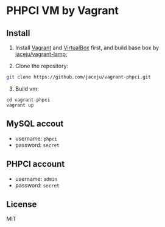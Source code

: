 # PHPCI VM by Vagrant

## Install

1. Install [Vagrant](https://www.vagrantup.com/) and [VirtualBox](https://www.virtualbox.org/) first, and build base box by [jaceju/vagrant-lamp](https://github.com/jaceju/vagrant-lamp);

2. Clone the repository:

 ```bash
 git clone https://github.com/jaceju/vagrant-phpci.git
 ```

3. Build vm:

 ```
 cd vagrant-phpci
 vagrant up
 ```

## MySQL accout

* username: `phpci`
* password: `secret`

## PHPCI account

* username: `admin`
* password: `secret`

## License

MIT

